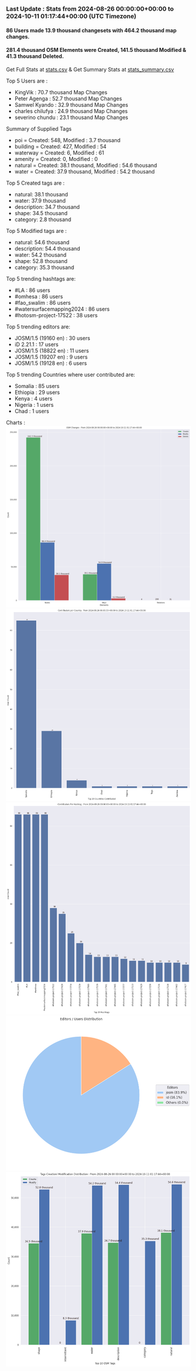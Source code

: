 ### Last Update : Stats from 2024-08-26 00:00:00+00:00 to 2024-10-11 01:17:44+00:00 (UTC Timezone)

#### 86 Users made 13.9 thousand changesets with 464.2 thousand map changes.
#### 281.4 thousand OSM Elements were Created, 141.5 thousand Modified & 41.3 thousand Deleted.
Get Full Stats at [stats.csv](/stats/watersurfacemapping/Daily/stats.csv)
 & Get Summary Stats at [stats_summary.csv](/stats/watersurfacemapping/Daily/stats_summary.csv)

Top 5 Users are : 
- KingVik : 70.7 thousand Map Changes
- Peter Agenga : 52.7 thousand Map Changes
- Samwel Kyando : 32.9 thousand Map Changes
- charles chilufya : 24.9 thousand Map Changes
- severino chundu : 23.1 thousand Map Changes

Summary of Supplied Tags
- poi = Created: 548, Modified : 3.7 thousand
- building = Created: 427, Modified : 54
- waterway = Created: 6, Modified : 61
- amenity = Created: 0, Modified : 0
- natural = Created: 38.1 thousand, Modified : 54.6 thousand
- water = Created: 37.9 thousand, Modified : 54.2 thousand


Top 5 Created tags are :
- natural: 38.1 thousand
- water: 37.9 thousand
- description: 34.7 thousand
- shape: 34.5 thousand
- category: 2.8 thousand


Top 5 Modified tags are :
- natural: 54.6 thousand
- description: 54.4 thousand
- water: 54.2 thousand
- shape: 52.8 thousand
- category: 35.3 thousand


Top 5 trending hashtags are:
- #LA : 86 users
- #omhesa : 86 users
- #fao_swalim : 86 users
- #watersurfacemapping2024 : 86 users
- #hotosm-project-17522 : 38 users


Top 5 trending editors are:
- JOSM/1.5 (19160 en) : 30 users
- iD 2.21.1 : 17 users
- JOSM/1.5 (18822 en) : 11 users
- JOSM/1.5 (19207 en) : 9 users
- JOSM/1.5 (19128 en) : 6 users


Top 5 trending Countries where user contributed are:
- Somalia : 85 users
- Ethiopia : 29 users
- Kenya : 4 users
- Nigeria : 1 users
- Chad : 1 users


 Charts : 
![Alt text](./stats_osm_changes.png) 
![Alt text](./stats_users_per_country.png) 
![Alt text](./stats_users_per_hashtag.png) 
![Alt text](./stats_editors_pie_chart.png) 
![Alt text](./stats_tags.png) 
